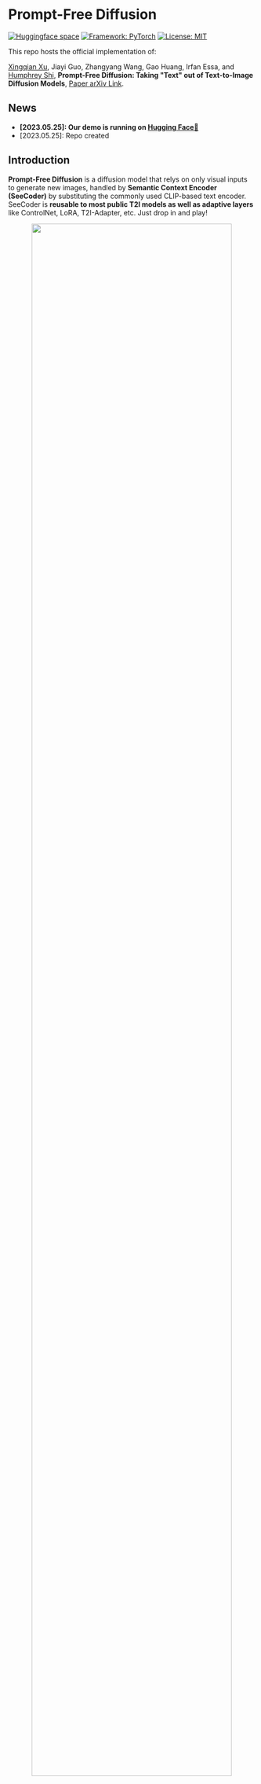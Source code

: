# Prompt-Free Diffusion

[![Huggingface space](https://img.shields.io/badge/🤗-Huggingface%20Space-cyan.svg)](https://huggingface.co/spaces/shi-labs/Prompt-Free-Diffusion)
[![Framework: PyTorch](https://img.shields.io/badge/Framework-PyTorch-orange.svg)](https://pytorch.org/)
[![License: MIT](https://img.shields.io/badge/License-MIT-yellow.svg)](https://opensource.org/licenses/MIT)

This repo hosts the official implementation of:

[Xingqian Xu](https://ifp-uiuc.github.io/), Jiayi Guo, Zhangyang Wang, Gao Huang, Irfan Essa, and [Humphrey Shi](https://www.humphreyshi.com/home), **Prompt-Free Diffusion: Taking "Text" out of Text-to-Image Diffusion Models**, [Paper arXiv Link](https://arxiv.org/abs/2305.16223).

## News

- **[2023.05.25]: Our demo is running on [Hugging Face🤗](https://huggingface.co/spaces/shi-labs/Prompt-Free-Diffusion)**
- [2023.05.25]: Repo created

## Introduction

**Prompt-Free Diffusion** is a diffusion model that relys on only visual inputs to generate new images, handled by **Semantic Context Encoder (SeeCoder)** by substituting the commonly used CLIP-based text encoder. SeeCoder is **reusable to most public T2I models as well as adaptive layers** like ControlNet, LoRA, T2I-Adapter, etc. Just drop in and play!

<p align="center">
  <img src="assets/figures/reusability.png" width="90%">
</p>

## Performance

<p align="center">
  <img src="assets/figures/qualitative_show.png" width="99%">
</p>

## Network

<p align="center">
  <img src="assets/figures/prompt_free_diffusion.png" width="60%">
</p>

<p align="center">
  <img src="assets/figures/seecoder.png" width="99%">
</p>

## Setup

```
conda create -n prompt-free-diffusion python=3.10
conda activate prompt-free-diffusion
pip install torch==2.0.0+cu117 torchvision==0.15.1 --extra-index-url https://download.pytorch.org/whl/cu117
pip install -r requirements.txt
```

## Demo

We provide a WebUI empowered by [Gradio](https://github.com/gradio-app/gradio). Start the WebUI with the following command:

```
python app.py
```

## Pretrained models

To support the full functionality of our demo. You need the following models located in these paths:

```
└── pretrained
    ├── pfd
    |   ├── vae
    |   │   └── sd-v2-0-base-autokl.pth
    |   ├── diffuser
    |   │   ├── AbyssOrangeMix-v2.safetensors
    |   │   ├── AbyssOrangeMix-v3.safetensors
    |   │   ├── Anything-v4.safetensors
    |   │   ├── Deliberate-v2-0.safetensors
    |   │   ├── OpenJouney-v4.safetensors
    |   │   ├── RealisticVision-v2-0.safetensors
    |   │   └── SD-v1-5.safetensors
    |   └── seecoder
    |       ├── seecoder-v1-0.safetensors
    |       ├── seecoder-pa-v1-0.safetensors
    |       └── seecoder-anime-v1-0.safetensors
    └── controlnet
        ├── control_sd15_canny_slimmed.safetensors
        ├── control_sd15_depth_slimmed.safetensors
        ├── control_sd15_hed_slimmed.safetensors
        ├── control_sd15_mlsd_slimmed.safetensors
        ├── control_sd15_normal_slimmed.safetensors
        ├── control_sd15_openpose_slimmed.safetensors
        ├── control_sd15_scribble_slimmed.safetensors
        ├── control_sd15_seg_slimmed.safetensors
        ├── control_v11p_sd15_canny_slimmed.safetensors
        ├── control_v11p_sd15_lineart_slimmed.safetensors
        ├── control_v11p_sd15_mlsd_slimmed.safetensors
        ├── control_v11p_sd15_openpose_slimmed.safetensors
        ├── control_v11p_sd15s2_lineart_anime_slimmed.safetensors
        ├── control_v11p_sd15_softedge_slimmed.safetensors
        └── preprocess
            ├── hed
            │   └── ControlNetHED.pth
            ├── midas
            │   └── dpt_hybrid-midas-501f0c75.pt
            ├── mlsd
            │   └── mlsd_large_512_fp32.pth
            ├── openpose
            │   ├── body_pose_model.pth
            │   ├── facenet.pth
            │   └── hand_pose_model.pth
            └── pidinet
                └── table5_pidinet.pth
```

All models can be downloaded at [Hugging Face link](https://huggingface.co/shi-labs/prompt-free-diffusion).

## Tools

We also provide tools to convert pretrained models from sdwebui and Hugging Face diffuser library to this codebase, please modify the following files:

```
└── tools
    ├── get_controlnet.py
    └── model_conversion.pth
```

You are expected to do some customized coding to make it work (i.e. changing hardcoded input output file paths)

## Performance Anime

<p align="center">
  <img src="assets/figures/anime.png" width="70%">
</p>

## Citation

```
@article{xu2023prompt,
  title={Prompt-Free Diffusion: Taking" Text" out of Text-to-Image Diffusion Models},
  author={Xu, Xingqian and Guo, Jiayi and Wang, Zhangyang and Huang, Gao and Essa, Irfan and Shi, Humphrey},
  journal={arXiv preprint arXiv:2305.16223},
  year={2023}
}
```

## Acknowledgement

Part of the codes reorganizes/reimplements code from the following repositories: [Versatile Diffusion official Github](https://github.com/SHI-Labs/Versatile-Diffusion) and [ControlNet sdwebui Github](https://github.com/Mikubill/sd-webui-controlnet), which are also great influenced by [LDM official Github](https://github.com/CompVis/latent-diffusion) and [DDPM official Github](https://github.com/lucidrains/denoising-diffusion-pytorch)
